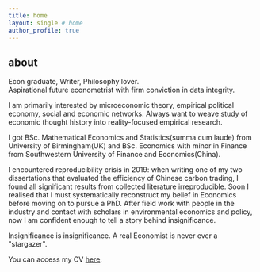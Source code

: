 ```yaml
---
title: home
layout: single # home
author_profile: true
---
```


## about

<p align="justify"> Econ graduate, Writer, Philosophy lover. <br>
Aspirational future econometrist with firm conviction in data integrity. </p>

<p> I am primarily interested by microeconomic theory, empirical political economy, social and economic networks. 
Always want to weave study of economic thought history into reality-focused empirical research. </p>

<p> I got BSc. Mathematical Economics and Statistics(summa cum laude) from  University of Birmingham(UK) and BSc. Economics with minor in Finance from Southwestern University of Finance and Economics(China).  </p>

<p> I encountered reproducibility crisis in 2019: when writing one of my two dissertations that evaluated the efficiency of Chinese carbon trading, I found all significant results from collected literature irreproducible. Soon I realised that I must systematically reconstruct my belief in Economics before moving on to pursue a PhD. After field work with people in the industry and contact with scholars in environmental economics and policy, now I am confident enough to tell a story behind insignificance. </p>

<p>Insignificance is insignificance. A real Economist is never ever a "stargazer".</p>

<!--
<p> What am I doing during the second gap year?
  Teaching Assistant in Linear Algebra/Complex Analysis/Probability & Statistics at a University in China. 
  Data Quality Analyst Intern for China Household Finance Survey about COV-19's impact. </p>
-->

<!--
<p> You can access my CV <a href="" target="_blank">here</a>. </p>
-->

<p> You can access my CV <a href="" target="_blank">here</a>. </p>
